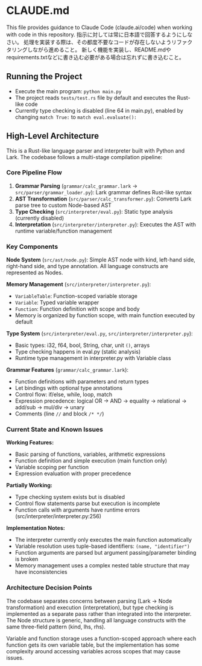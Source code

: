 # CLAUDE.md

This file provides guidance to Claude Code (claude.ai/code) when working with code in this repository.
指示に対しては常に日本語で回答するようにしなさい。
処理を実装する際は、その都度不要なコードが存在しないようリファクタリングしながら進めること。
新しく機能を実装し、README.mdやrequirements.txtなどに書き込む必要がある場合は忘れずに書き込むこと。

## Running the Project

- Execute the main program: `python main.py`
- The project reads `tests/test.rs` file by default and executes the Rust-like code
- Currently type checking is disabled (line 64 in main.py), enabled by changing `match True:` to `match eval.evaluate():`

## High-Level Architecture

This is a Rust-like language parser and interpreter built with Python and Lark. The codebase follows a multi-stage compilation pipeline:

### Core Pipeline Flow
1. **Grammar Parsing** (`grammar/calc_grammar.lark` → `src/parser/grammar_loader.py`): Lark grammar defines Rust-like syntax
2. **AST Transformation** (`src/parser/calc_transformer.py`): Converts Lark parse tree to custom Node-based AST
3. **Type Checking** (`src/interpreter/eval.py`): Static type analysis (currently disabled)
4. **Interpretation** (`src/interpreter/interpreter.py`): Executes the AST with runtime variable/function management

### Key Components

**Node System** (`src/ast/node.py`): Simple AST node with kind, left-hand side, right-hand side, and type annotation. All language constructs are represented as Nodes.

**Memory Management** (`src/interpreter/interpreter.py`): 
- `VariableTable`: Function-scoped variable storage
- `Variable`: Typed variable wrapper 
- `Function`: Function definition with scope and body
- Memory is organized by function scope, with main function executed by default

**Type System** (`src/interpreter/eval.py`, `src/interpreter/interpreter.py`):
- Basic types: i32, f64, bool, String, char, unit `()`, arrays
- Type checking happens in eval.py (static analysis)
- Runtime type management in interpreter.py with Variable class

**Grammar Features** (`grammar/calc_grammar.lark`):
- Function definitions with parameters and return types
- Let bindings with optional type annotations
- Control flow: if/else, while, loop, match
- Expression precedence: logical OR → AND → equality → relational → add/sub → mul/div → unary
- Comments (line `//` and block `/* */`)

### Current State and Known Issues

**Working Features:**
- Basic parsing of functions, variables, arithmetic expressions
- Function definition and simple execution (main function only)
- Variable scoping per function
- Expression evaluation with proper precedence

**Partially Working:**
- Type checking system exists but is disabled
- Control flow statements parse but execution is incomplete
- Function calls with arguments have runtime errors (src/interpreter/interpreter.py:256)

**Implementation Notes:**
- The interpreter currently only executes the main function automatically
- Variable resolution uses tuple-based identifiers: `(name, "identifier")`
- Function arguments are parsed but argument passing/parameter binding is broken
- Memory management uses a complex nested table structure that may have inconsistencies

### Architecture Decision Points

The codebase separates concerns between parsing (Lark → Node transformation) and execution (interpretation), but type checking is implemented as a separate pass rather than integrated into the interpreter. The Node structure is generic, handling all language constructs with the same three-field pattern (kind, lhs, rhs).

Variable and function storage uses a function-scoped approach where each function gets its own variable table, but the implementation has some complexity around accessing variables across scopes that may cause issues.